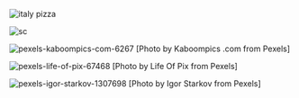 ![italy pizza](https://user-images.githubusercontent.com/44163590/99148296-93654b00-268f-11eb-9068-d805c6ca6b3c.PNG)

![sc](https://user-images.githubusercontent.com/44163590/100872148-094c1d80-34aa-11eb-9503-e600a6f7e2ae.PNG)

![pexels-kaboompics-com-6267](https://user-images.githubusercontent.com/44163590/101977309-705d9500-3c55-11eb-80aa-9a7725ec27b3.jpg) [Photo by Kaboompics .com from Pexels]



![pexels-life-of-pix-67468](https://user-images.githubusercontent.com/44163590/101977352-b7e42100-3c55-11eb-9ee4-5b74fba0c79c.jpg) [Photo by Life Of Pix from Pexels]



![pexels-igor-starkov-1307698](https://user-images.githubusercontent.com/44163590/101977401-f974cc00-3c55-11eb-8109-e55a8e1b028a.jpg) [Photo by Igor Starkov from Pexels]
